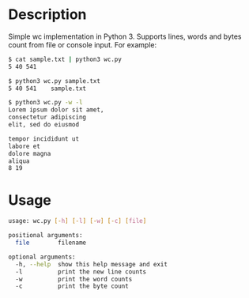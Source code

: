 # Description
Simple wc implementation in Python 3. Supports lines, words and bytes count from file or console input. For example:

```sh
$ cat sample.txt | python3 wc.py
5 40 541
```

```sh
$ python3 wc.py sample.txt
5 40 541    sample.txt
```

```sh
$ python3 wc.py -w -l
Lorem ipsum dolor sit amet, 
consectetur adipiscing 
elit, sed do eiusmod 

tempor incididunt ut 
labore et 
dolore magna 
aliqua
8 19
```

# Usage
```sh
usage: wc.py [-h] [-l] [-w] [-c] [file]

positional arguments:
  file        filename

optional arguments:
  -h, --help  show this help message and exit
  -l          print the new line counts
  -w          print the word counts
  -c          print the byte count
```
